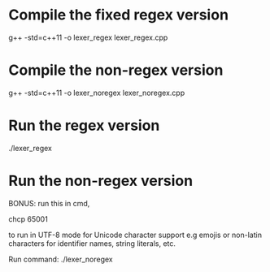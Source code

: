 # Compile the fixed regex version
g++ -std=c++11 -o lexer_regex lexer_regex.cpp

# Compile the non-regex version
g++ -std=c++11 -o lexer_noregex lexer_noregex.cpp

# Run the regex version
./lexer_regex

# Run the non-regex version
BONUS:
run this in cmd,

chcp 65001

to run in UTF-8 mode for Unicode character support e.g emojis or non-latin characters for identifier names, string literals, etc.


Run command:
./lexer_noregex
